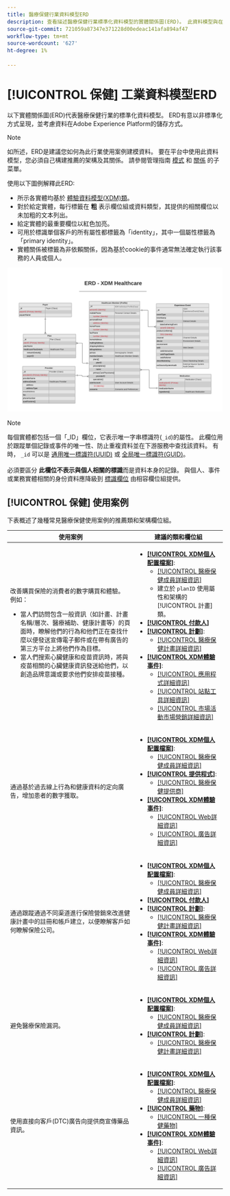 ```yaml
---
title: 醫療保健行業資料模型ERD
description: 查看描述醫療保健行業標準化資料模型的實體關係圖(ERD)。 此資料模型與在Adobe Experience Platform使用的經驗資料模型(XDM)相容。
source-git-commit: 721059a87347e371228d00edeac141afa894af47
workflow-type: tm+mt
source-wordcount: '627'
ht-degree: 1%

---
```


# [!UICONTROL 保健] 工業資料模型ERD

以下實體關係圖(ERD)代表醫療保健行業的標準化資料模型。 ERD有意以非標準化方式呈現，並考慮資料在Adobe Experience Platform的儲存方式。

>[!NOTE]
>
>如所述，ERD是建議您如何為此行業使用案例建模資料。 要在平台中使用此資料模型，您必須自己構建推薦的架構及其關係。 請參閱管理指南 [模式](../../ui/resources/schemas.md) 和 [關係](../../tutorials/relationship-ui.md) 的子菜單。

使用以下圖例解釋此ERD:

* 所示各實體均基於 [體驗資料模型(XDM)類](../composition.md#class)。
* 對於給定實體，每行標籤在 **粗** 表示欄位組或資料類型，其提供的相關欄位以未加粗的文本列出。
* 給定實體的最重要欄位以紅色加亮。
* 可用於標識單個客戶的所有屬性都標籤為「identity」，其中一個屬性標籤為「primary identity」。
* 實體關係被標籤為非依賴關係，因為基於cookie的事件通常無法確定執行該事務的人員或個人。

![顯示醫療保健行業資料模型的實體關係圖的影像](../../images/industries/healthcare.png)

>[!NOTE]
>
>每個實體都包括一個「_ID」欄位，它表示唯一字串標識符(`_id`)的屬性。 此欄位用於跟蹤單個記錄或事件的唯一性、防止重複資料並在下游服務中查找該資料。 有時， `_id` 可以是 [通用唯一標識符(UUID)](https://tools.ietf.org/html/rfc4122) 或 [全局唯一標識符(GUID)](https://docs.microsoft.com/en-us/dotnet/api/system.guid?view=net-5.0)。<br><br>必須要區分 **此欄位不表示與個人相關的標識**&#x200B;而是資料本身的記錄。 與個人、事件或業務實體相關的身份資料應降級到 [標識欄位](../composition.md#identity) 由相容欄位組提供。

## [!UICONTROL 保健] 使用案例

下表概述了幾種常見醫療保健使用案例的推薦類和架構欄位組。

| 使用案例 | 建議的類和欄位組 |
| --- | --- |
| 改善購買保險的消費者的數字購買和體驗。 例如： <ul><li>當人們訪問包含一般資訊（如計畫、計畫名稱/層次、醫療補助、健康計畫等）的頁面時，瞭解他們的行為和他們正在查找什麼以便發送宣傳電子郵件或在帶有廣告的第三方平台上將他們作為目標。</li><li>當人們搜索心臟健康和疫苗資訊時，將與疫苗相關的心臟健康資訊發送給他們，以創造品牌意識或要求他們安排疫苗接種。</li></ul> | <ul><li>**[[!UICONTROL XDM個人配置檔案]](../../classes/individual-profile.md)**:<ul><li>[[!UICONTROL 醫療保健成員詳細資訊]](../../field-groups/profile/healthcare-member-details.md)</li><li>建立於 `planID` 使用屬性和架構的 [!UICONTROL 計畫] 類。</li></ul></li><li>**[[!UICONTROL 付款人]](../../classes/payer.md)**</li><li>**[[!UICONTROL 計劃]](../../classes/plan.md)**:<ul><li>[[!UICONTROL 醫療保健計畫詳細資訊]](../../field-groups/plan/healthcare-plan-details.md)</li></ul></li><li>**[[!UICONTROL XDM體驗事件]](../../classes/experienceevent.md)**:<ul><li>[[!UICONTROL 應用程式詳細資訊]](../../field-groups/event/application-details.md)</li><li>[[!UICONTROL 站點工具詳細資訊]](../../field-groups/event/sitetool-details.md)</li><li>[[!UICONTROL  市場活動市場營銷詳細資訊]](../../field-groups/event/campaign-marketing-details.md)</li></ul></li></ul> |
| 通過基於過去線上行為和健康資料的定向廣告，增加患者的數字獲取。 | <ul><li>**[[!UICONTROL XDM個人配置檔案]](../../classes/individual-profile.md)**:<ul><li>[[!UICONTROL 醫療保健成員詳細資訊]](../../field-groups/profile/healthcare-member-details.md)</li></ul></li><li>**[[!UICONTROL 提供程式]](../../classes/provider.md)**:<ul><li>[[!UICONTROL 醫療保健提供商]](../../field-groups/provider/healthcare-provider.md)</li></ul></li><li>**[[!UICONTROL XDM體驗事件]](../../classes/experienceevent.md)**:<ul><li>[[!UICONTROL Web詳細資訊]](../../field-groups/event/web-details.md)</li><li>[[!UICONTROL 廣告詳細資訊]](../../field-groups/event/advertising-details.md)</li></ul></li></ul> |
| 通過跟蹤通過不同渠道進行保險營銷來改進健康計畫中的註冊和帳戶建立，以便瞭解客戶如何瞭解保險公司。 | <ul><li>**[[!UICONTROL XDM個人配置檔案]](../../classes/individual-profile.md)**:<ul><li>[[!UICONTROL 醫療保健成員詳細資訊]](../../field-groups/profile/healthcare-member-details.md)</li></ul></li><li>**[[!UICONTROL 付款人]](../../classes/payer.md)**</li><li>**[[!UICONTROL 計劃]](../../classes/plan.md)**:<ul><li>[[!UICONTROL 醫療保健計畫詳細資訊]](../../field-groups/plan/healthcare-plan-details.md)</li></ul></li><li>**[[!UICONTROL XDM體驗事件]](../../classes/experienceevent.md)**:<ul><li>[[!UICONTROL Web詳細資訊]](../../field-groups/event/web-details.md)</li><li>[[!UICONTROL 廣告詳細資訊]](../../field-groups/event/advertising-details.md)</li></ul></li></ul> |
| 避免醫療保險漏洞。 | <ul><li>**[[!UICONTROL XDM個人配置檔案]](../../classes/individual-profile.md)**:<ul><li>[[!UICONTROL 醫療保健成員詳細資訊]](../../field-groups/profile/healthcare-member-details.md)</li></ul></li><li>**[[!UICONTROL 計劃]](../../classes/plan.md)**:<ul><li>[[!UICONTROL 醫療保健計畫詳細資訊]](../../field-groups/plan/healthcare-plan-details.md)</li></ul></li></ul> |
| 使用直接向客戶(DTC)廣告向提供商宣傳藥品資訊。 | <ul><li>**[[!UICONTROL XDM個人配置檔案]](../../classes/individual-profile.md)**:<ul><li>[[!UICONTROL 醫療保健成員詳細資訊]](../../field-groups/profile/healthcare-member-details.md)</li></ul></li><li>**[[!UICONTROL 藥物]](../../classes/medication.md)**:<ul><li>[[!UICONTROL 一種保健藥物]](../../field-groups/medication/healthcare-medication.md)</li></ul></li><li>**[[!UICONTROL XDM體驗事件]](../../classes/experienceevent.md)**:<ul><li>[[!UICONTROL Web詳細資訊]](../../field-groups/event/web-details.md)</li><li>[[!UICONTROL 廣告詳細資訊]](../../field-groups/event/advertising-details.md)</li></ul></li></ul> |
